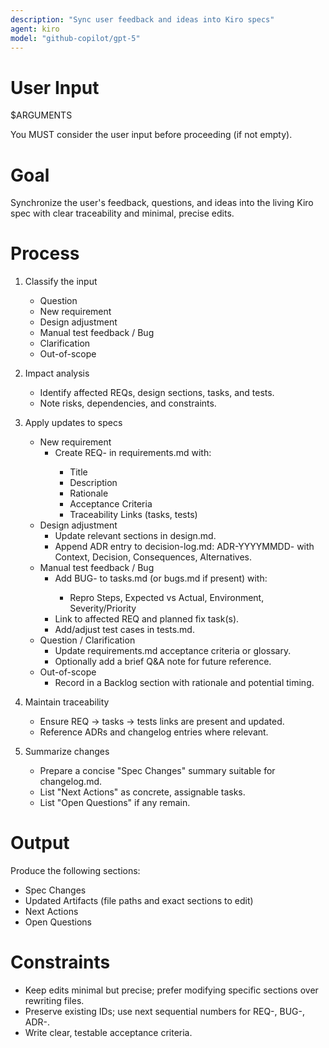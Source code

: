 ```yaml
---
description: "Sync user feedback and ideas into Kiro specs"
agent: kiro
model: "github-copilot/gpt-5"
---
```


# User Input
$ARGUMENTS

You MUST consider the user input before proceeding (if not empty).

# Goal
Synchronize the user's feedback, questions, and ideas into the living Kiro spec with clear traceability and minimal, precise edits.

# Process
1. Classify the input
   - Question
   - New requirement
   - Design adjustment
   - Manual test feedback / Bug
   - Clarification
   - Out-of-scope

2. Impact analysis
   - Identify affected REQs, design sections, tasks, and tests.
   - Note risks, dependencies, and constraints.

3. Apply updates to specs
   - New requirement
     - Create REQ-<next-number> in requirements.md with:
       - Title
       - Description
       - Rationale
       - Acceptance Criteria
       - Traceability Links (tasks, tests)
   - Design adjustment
     - Update relevant sections in design.md.
     - Append ADR entry to decision-log.md: ADR-YYYYMMDD-<nn> with Context, Decision, Consequences, Alternatives.
   - Manual test feedback / Bug
     - Add BUG-<next-number> to tasks.md (or bugs.md if present) with:
       - Repro Steps, Expected vs Actual, Environment, Severity/Priority
     - Link to affected REQ and planned fix task(s).
     - Add/adjust test cases in tests.md.
   - Question / Clarification
     - Update requirements.md acceptance criteria or glossary.
     - Optionally add a brief Q&A note for future reference.
   - Out-of-scope
     - Record in a Backlog section with rationale and potential timing.

4. Maintain traceability
   - Ensure REQ -> tasks -> tests links are present and updated.
   - Reference ADRs and changelog entries where relevant.

5. Summarize changes
   - Prepare a concise "Spec Changes" summary suitable for changelog.md.
   - List "Next Actions" as concrete, assignable tasks.
   - List "Open Questions" if any remain.

# Output
Produce the following sections:
- Spec Changes
- Updated Artifacts (file paths and exact sections to edit)
- Next Actions
- Open Questions

# Constraints
- Keep edits minimal but precise; prefer modifying specific sections over rewriting files.
- Preserve existing IDs; use next sequential numbers for REQ-, BUG-, ADR-.
- Write clear, testable acceptance criteria.
